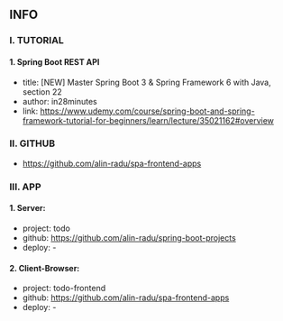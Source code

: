 ## INFO

### I. TUTORIAL

#### 1. Spring Boot REST API

- title: [NEW] Master Spring Boot 3 & Spring Framework 6 with Java, section 22
- author: in28minutes
- link: https://www.udemy.com/course/spring-boot-and-spring-framework-tutorial-for-beginners/learn/lecture/35021162#overview

### II. GITHUB

- https://github.com/alin-radu/spa-frontend-apps

### III. APP

#### 1. Server: 
- project: todo
- github: https://github.com/alin-radu/spring-boot-projects
- deploy: -

#### 2. Client-Browser:
- project: todo-frontend
- github: https://github.com/alin-radu/spa-frontend-apps
- deploy: -
